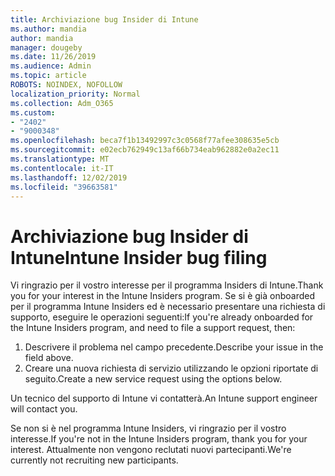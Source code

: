 ```yaml
---
title: Archiviazione bug Insider di Intune
ms.author: mandia
author: mandia
manager: dougeby
ms.date: 11/26/2019
ms.audience: Admin
ms.topic: article
ROBOTS: NOINDEX, NOFOLLOW
localization_priority: Normal
ms.collection: Adm_O365
ms.custom:
- "2402"
- "9000348"
ms.openlocfilehash: beca7f1b13492997c3c0568f77afee308635e5cb
ms.sourcegitcommit: e02ecb762949c13af66b734eab962882e0a2ec11
ms.translationtype: MT
ms.contentlocale: it-IT
ms.lasthandoff: 12/02/2019
ms.locfileid: "39663581"
---
```

# <a name="intune-insider-bug-filing"></a><span data-ttu-id="c6d8d-102">Archiviazione bug Insider di Intune</span><span class="sxs-lookup"><span data-stu-id="c6d8d-102">Intune Insider bug filing</span></span>

<span data-ttu-id="c6d8d-103">Vi ringrazio per il vostro interesse per il programma Insiders di Intune.</span><span class="sxs-lookup"><span data-stu-id="c6d8d-103">Thank you for your interest in the Intune Insiders program.</span></span> <span data-ttu-id="c6d8d-104">Se si è già onboarded per il programma Intune Insiders ed è necessario presentare una richiesta di supporto, eseguire le operazioni seguenti:</span><span class="sxs-lookup"><span data-stu-id="c6d8d-104">If you're already onboarded for the Intune Insiders program, and need to file a support request, then:</span></span>

1. <span data-ttu-id="c6d8d-105">Descrivere il problema nel campo precedente.</span><span class="sxs-lookup"><span data-stu-id="c6d8d-105">Describe your issue in the field above.</span></span>
2. <span data-ttu-id="c6d8d-106">Creare una nuova richiesta di servizio utilizzando le opzioni riportate di seguito.</span><span class="sxs-lookup"><span data-stu-id="c6d8d-106">Create a new service request using the options below.</span></span>

<span data-ttu-id="c6d8d-107">Un tecnico del supporto di Intune vi contatterà.</span><span class="sxs-lookup"><span data-stu-id="c6d8d-107">An Intune support engineer will contact you.</span></span>

<span data-ttu-id="c6d8d-108">Se non si è nel programma Intune Insiders, vi ringrazio per il vostro interesse.</span><span class="sxs-lookup"><span data-stu-id="c6d8d-108">If you're not in the Intune Insiders program, thank you for your interest.</span></span> <span data-ttu-id="c6d8d-109">Attualmente non vengono reclutati nuovi partecipanti.</span><span class="sxs-lookup"><span data-stu-id="c6d8d-109">We're currently not recruiting new participants.</span></span>

